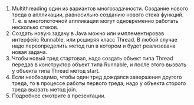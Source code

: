 <ol>
<li> Multithreading один из вариантов многозадачности. Создание нового треда в аплликации, равносильно созданию нового стека функций. Т. е. в многопоточной аппликации могут одновременно работать несколько стеков.
</li>
<li> Создать новую задачу в Java можно или имплементировав интерфейс Runnable, или рсширяя класс Thread. В любой случае надо переопределить метод run в котором и будет реализована новая задача.
</li>
<li> Чтобы новый тред стартовал, надо создать объект типа Thread передав в конструктор объект типа Runnable, и после этого вызвать у объекта типа Thread метод start.
</li>
<li> Если необходимо, чтобы один тред дождался завершения другого треда, то в процессе работы первого треда, надо у объекта сторого треда вызвать метод join.
</li>
<li> Подробнее смотрите в презентации.
</li>
</ol>